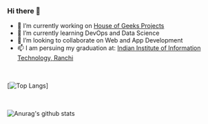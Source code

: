 ### Hi there 👋

- 🔭 I’m currently working on [House of Geeks Projects](https://github.com/houseofgeeks)
- 🌱 I’m currently learning DevOps and Data Science
- 👯 I’m looking to collaborate on Web and App Development
- 📫 I am persuing my graduation at: [Indian Institute of Information Technology, Ranchi](iiitranchi.ac.in)

<br><br>
[![Top Langs](https://github-readme-stats.vercel.app/api/top-langs/?username=prskid1000&show_icons=true&theme=radical)]

<br><br>
![Anurag's github stats](https://github-readme-stats.vercel.app/api?username=prskid1000&show_icons=true&theme=radical)
